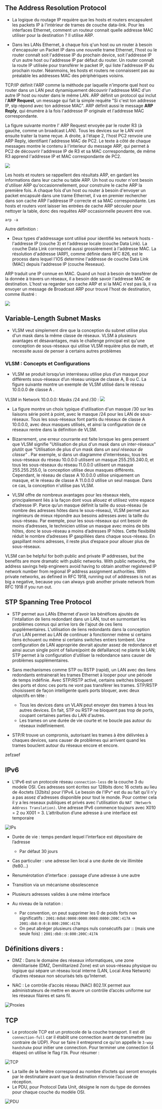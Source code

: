 

## The Address Resolution Protocol

* La logique du routage IP requière que les hosts et routers encapsulent les packets IP à l'intérieur de trames de couche data-link. Pour les interfaces Ethernet, comment un routeur connait quelle addresse MAC utiliser pour la destination ? Il utilise ARP.

* Dans les LANs Ethernet, à chaque fois q'un host ou un router à besoin d'encapsuler un Packet IP dans une nouvelle trame Ethernet, l'host ou le router connaît soit l'addresse IP du prochain device, soit l'addresse IP d'un autre host ou l'addresse IP par défaut du router. Un router connaît la route IP utilisée pour transférer le packet IP, qui liste l'addresse IP du prochain router. Néanmoins, les hosts et routers ne connaissent pas au préalable les addresses MAC des périphériques voisins. 

TCP/IP définit l'ARP comme la méthode par laquelle n'importe quel host ou router dans un LAN peut dynamiquement découvrir l'addresse MAC d'un autre IP host ou router dans le même LAN. ARP définit un protocol qui inclut l'**ARP Request**, un message qui fait la simple requête "Si c'est ton addresse IP, stp répond avec ton addresse MAC". ARP définit aussi le message **ARP Reply**, qui énumère à la fois l'addresse IP originale et l'addresse MAC correspondante. 

La figure suivante montre l' ARP Request envoyée par le router R3 (à gauche, comme un broadcast LAN). Tous les devices sur le LAN vont ensuite traiter la trame reçue. A droite, à l'étape 2, l'host PC2 renvoie une ARP Reply, identifiant l'addresse MAC de PC2. 
Le texte à côté de chaque messages montre le contenu à l'interieur du message ARP, qui permet à PC2 de découvrir l'addresse IP de R3 et sa MAC correspondante, de même R3 apprend l'addresse IP et MAC correspondante de PC2.

<img src="m/1.png"> 


Les hosts et routers se rappellent des résultats ARP, en gardant les informations dans leur cache ou table ARP. Un host ou router n'ont besoin d'utiliser ARP qu'occasionnellement, pour construire le cache ARP la première fois. A chaque fois d'un host ou router à besoin d'envoyer un packet encapsulé dans une trame Ethernet, il va en premier rechercher dans son cache ARP l'addresse IP correcte et sa MAC correspondante. Les hosts et routers vont laisser les entrées de cache ARP sécouler pour nettoyer la table, donc des requêtes ARP occasionnelle peuvent être vue. 

```
arp -a
```

Autre définition : 

* Deux types d'addressage sont utilisé pour identifié les network hosts - l'addresse IP (couche 3) et l'addresse locale (couche Data Link). La couche Data Link correspond aussi grossièrement à l'addresse MAC. La résolution d'addresse (ARP), comme définie dans RFC 826, est le process dans lequel l'IOS determine l'addresse de couche Data Link (MAC) depuis l'addresse IP (couche Reseaux). 

ARP traduit une IP connue en MAC. Quand un host à besoin de transférer de la donnée à travers un réseaux, il a besoin dde savoir l'addresse MAC de destination. L'host va regarder son cache ARP et si la MAC n'est pas là, il va envoyer un message de Broadcast ARP pour trouvé l'host de destination, comme illustré : 

<img src="m/2.png"> 


## Variable-Length Subnet Masks 

* VLSM veut simplement dire que la conception du subnet utilise plus d'un mask dans la même classe de réseaux. VLSM à plusieurs avantages et désavantages, mais le challenge principal est qu'une conception de sous-réseaux qui utilise VLSM requière plus de math, et necessite aussi de penser à certains autres problèmes 

### VLSM : Concepts et Configurations 

* VLSM se produit lorsqu’un interréseau utilise plus d’un masque pour différents sous-réseaux d’un réseau unique de classe A, B ou C. La figure suivante montre un exemple de VLSM utilisé dans le réseau 10.0.0.0 de classe A .

VLSM in Network 10.0.0.0: Masks /24 and /30 : 
<img src="m/3.png"> 

* La figure montre un choix typique d'utilisation d'un masque /30 sur les liaisons série point à point, avec le masque /24 pour les LAN de sous-réseaux. Tous les sous-réseaux font partis du réseaux de classe A 10.0.0.0, avec deux masques utilisés, et ainsi la configuration de ce réseaux rentre dans la définition de VLSM. 

* Bizarrement, une erreur courrante est faite lorsque les gens pensent que VLSM signifie "Utilisation de plus d'un mask dans un inter-réseaux" plutôt que "Utilisation de plus d'un mask dans *un seul réseaux de classe*" . Par exemple, si dans un diagramme d’interréseau, tous les sous-réseaux du réseau 10.0.0.0 utilisent un masque 255.255.240.0, et tous les sous-réseaux du réseau 11.0.0.0 utilisent un masque 255.255.255.0, la conception utilise deux masques différents. Cependant, le réseau de classe A 10.0.0.0 utilise uniquement un masque, et le réseau de classe A 11.0.0.0 utilise un seul masque. Dans ce cas, la conception n'utilise pas VLSM.

* VLSM offre de nombreux avantages pour les réseaux réels, principalement liés à la façon dont vous allouez et utilisez votre espace d’adresse IP. Parce qu’un masque définit la taille du sous-réseau (le nombre des adresses hôtes dans le sous-réseau), VLSM permet aux ingénieurs de mieux répondre aux besoins adresses avec la taille du sous-réseau. Par exemple, pour les sous-réseaux qui ont besoin de moins d’adresses, le technicien utilise un masque avec moins de bits hôtes, donc le sous-réseau a moins d’adresses IP hôtes. Cette flexibilité réduit le nombre d’adresses IP gaspillées dans chaque sous-réseau. En gaspillant moins adresses, il reste plus d’espace pour allouer plus de sous-réseaux.


VLSM can be helpful for both public and private IP addresses, but the benefits are more
dramatic with public networks. With public networks, the address savings help engineers
avoid having to obtain another registered IP network number from regional IP address
assignment authorities. With private networks, as defined in RFC 1918, running out of
addresses is not as big a negative, because you can always grab another private network
from RFC 1918 if you run out.













## STP Spanning Tree Protocol 

* STP permet aux LANs Ethernet d'avoir les bénéfices ajoutés de l'intallation de liens redondant dans un LAN, tout en surmontant les problèmes connus qui arrive lors de l'ajout de ces liens supplémentaires. L'utilisation de liens redondants dans la conception d'un LAN  permet au LAN de continuer à fonctionner même si certains liens échouent ou même si certains switches entiers tombent. Une configuration de LAN appropriée devrait ajouter assez de redondance et ainsi aucun single point of failure(point de défaillance) ne plante le LAN; STP permet à la configuration d'utiliser la redondance sans causer de problèmes supplémentaires. 

* Sans mechanismes comme STP ou RSTP (rapid), un LAN avec des liens redondants entrainerait les trames Ethernet à looper pour une période de temps indéfinie. Avec STP/RSTP activé, certains switches bloquent des ports et donc ces ports ne vont pas transférer les trames. STP/RSTP choisissent de façon intelligente quels ports bloquer, avec deux objectifs en tête : 
    * Tous les devices dans un VLAN peut envoyer des trames à tous les autres devices. En fait, STP ou RSTP ne bloquent pas trop de ports, coupant certaines parties du LAN d'autres.
    * Les trames on une durée de vie courte et ne boucle pas autour du réseaux indéfiniement.

* STP/R trouve un compromis, autorisant les trames à être délivrées à chaques devices, sans causer de problèmes qui arrivent quand les trames bouclent autour du réseaux encore et encore. 


zefzaef 


## IPv6

* L'IPv6 est un protocole réseau `connection-less` de la couche 3 du modele OSI. Ces adresses sont écrites sur 128bits donc 16 octets au lieu de 4octets (32bits) pour l'IPv4. Le besoin de l'IPv^ est du au fait qu'il n'y a pas assez d'adresses disponible pour tout le monde. Pour contrer cela il y a les reseaux publiques et privés avec l'utilisation du `NAT (Network Address Translation)`. Une adresse IPv6 commence toujours avec X010 = 2 ou X001 = 3.
L’attribution d’une adresse à une interface est temporaire

![IPs](m/private_public_ip_range.png "Private and public IPs range")

* Durée de vie : temps pendant lequel l’interface est dépositaire de l’adresse
    * Par défaut 30 jours
* Cas particulier : une adresse lien local a une durée de vie illimitée (fe80…)
* Renumérotation d’interface : passage d’une adresse à une autre
* Transition via un mécanisme obsolescence
* Plusieurs adresses valides à une même interface

* Au niveau de la notation :
    * Par convention, on peut supprimer les 0 de poids forts non significatifs :
    `2001:0db8:0000:0000:0008:0800:200C:417A` => `2001:db8:0:0:8:800:200C:417A`
    * On peut abréger plusieurs champs nuls consécutifs par :: (mais une seule fois) :
    `2001:db8::8:800:200C:417A`

## Définitions divers :
* DMZ : Dans le domaine des réseaux informatiques, une zone démilitarisée (DMZ, Demilitarized Zone) est un sous-réseau physique ou logique qui sépare un réseau local interne (LAN, Local Area Network) d’autres réseaux non sécurisés tels qu’Internet.

* NAC : Le contrôle d’accès réseau (NAC) 802.1X permet aux administrateurs de mettre en œuvre un contrôle d’accès uniforme sur les réseaux filaires et sans fil.

![Proxies](m/fw-proxy_rv-proxy.png "Forward proxy vs Reverse proxy")

## TCP
* Le protocole TCP est un protocole de la couche transport. Il est dit `connection-full` car il établit une connection avant de transmettre (au contraire de UDP). Pour se faire il entreprend ce qu'on appelle le `3-way handshake` pour initier une connection. Pour terminer une connection (4 étapes) on utilise le flag `FIN`. Pour résumer :

![TCP](m/tcp.png "Fonctionnement du protocole TCP")

* La taille de la fenêtre correspond au nombre d’octets qui seront envoyés par le destinataire avant que la destination n’envoie l’accusé de réception.
* Le PDU, pour Protocol Data Unit, désigne le nom du type de données pour chaque couche du modèle OSI.

![PDU](m/pdu.png "PDU")